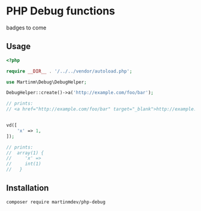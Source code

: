 PHP Debug functions
===================

badges to come

Usage
-----

```php
<?php

require __DIR__ . '/../../vendor/autoload.php';

use Martinm\Debug\DebugHelper;

DebugHelper::create()->a('http://example.com/foo/bar');

// prints:
// <a href="http://example.com/foo/bar" target="_blank">http://example.com/foo/bar</a><br />


vd([
    'x' => 1,
]);

// prints:
//  array(1) {
//     'x' =>
//     int(1)
//   }

```

Installation
------------
```shell script
composer require martinmdev/php-debug
```
